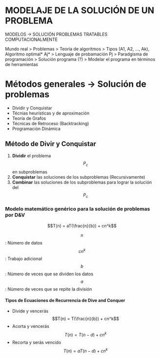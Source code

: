 # MODELAJE DE LA SOLUCIÓN DE UN PROBLEMA

MODELOS -> SOLUCIÓN PROBLEMAS TRATABLES COMPUTACIONALMENTE

Mundo real > Problemas > Teoría de algoritmos > Tipos (A1, A2, ..., Ak), Algoritmo optimal* Aj* > Lenguaje de probamación Pj > Paradgisma de programación > Solución programa (?) > Modelar el programa en términos de herramientas

# Métodos generales → Solución de problemas
- Dividir y Conquistar
- Técnias heurísticas y de aproximación
- Teoría de Grafos
- Técnicas de Retroceso (Backtracking)
- Programación Dinámica

## Método de Divir y Conquistar
1. **Dividir** el problema $$P_c$$ en subproblemas
2. **Conquistar** las soluciones de los subproblemas (Recursivamente)
3. **Combinar** las soluciones de los subproblemas para lograr la solución del $$P_c$$

### Modelo matemático genérico para la solución de problemas por D&V
$$T(n) = aT(\frac{n}{b}) + cn^k$$

$$n$$: Número de datos
$$cn^k$$: Trabajo adicional
$$b$$: Número de veces que se dividen los datos
$$a$$: Número de veces que se repite la división

#### Tipos de Ecuaciones de Recurrencia de Dive and Conquer
- Divide y vencerás
$$T(n) = T(\frac{n}{b}) + cn^k$$
- Acorta y vencerás
$$T(n)= T(n - d) + cn^k$$
- Recorta y serás vencido
$$T(n) = aT(n - d) + cn^k$$
